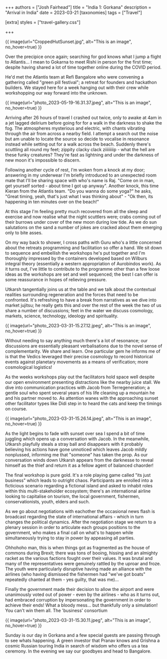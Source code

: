 +++
authors = ["Josh Fairhead"]
title = "India 1: Gorkana"
description = "Arrival in India"
date = 2023-03-21
[taxonomies]
tags = ["Travel"]

[extra]
styles = ["travel-gallery.css"]

+++

<div class="cover-image">
{{ image(url="CroppedHutSunset.jpg", alt="This is an image", no_hover=true) }}
</div>


Over the precipice once again; searching for god knows what I jump a flight to Atlantis... I mean to Gokarna to meet Rishi in person for the first time; despite having shared a lot of time together online during the COVID period.

He'd met the Atlantis team at Refi Bangalore who were convening a gathering called "green pill festival"; a retreat for founders and hackathon builders. We stayed here for a week hanging out with their crew while workshopping our way forward into the unknown.

{{ image(url="photo_2023-05-19-16.31.37.jpeg", alt="This is an image", no_hover=true) }}

Arriving after 26 hours of travel I crashed out twice, only to awake at 4am in a jet lagged delirium before going for for a walk in the darkness to shake the fog. The atmospheres mysterious and electric, with chants vibrating through the air from across a nearby field. I attempt a search out the noise but am unable to locate the source so decide to vocalise in resonance instead while setting out for a walk across the beach. Suddenly there's scuttling all round my feet; zippity clacky clack ziiiiiiiip - what the hell are these funky creatures? They're fast as lightning and under the darkness of new moon it's impossible to discern.

Following another cycle of rest, I'm woken from a knock at my door; answering in my underwear I'm briefly introduced to an unexpected room mate that I'll be sharing space with who's name is Raj. "Come on in man, get yourself sorted - about time I got up anyway". Another knock, this time Kieran from the Atlantis team. "Do you wanna do some yoga?" he asks, "Great timing, yeah, that's just what I was thinking about" - "Ok then, its happening in ten minutes over on the beach!"

At this stage I'm feeling pretty much recovered from all the sleep and exercise and now realise what the night scuttlers were; crabs coming out of their burrows under cover of the new moon during low tide. As we do sun salutations on the sand a number of jokes are cracked about them emerging only to bite asses.

On my way back to shower, I cross paths with Guru who's a little concerned about the retreats programming and facilitation so offer a hand. We sit down to sequence and embellish the workshops he's put together and I'm thoroughly impressed by the containers developed based on Wilburs integral theory (essentially a western appropriation of Aurobindos work). As it turns out, I've little to contribute to the programme other than a few loose ideas as the workshops are set and well sequenced; the best I can offer is some reassurance in hopes of relieving pressure.

Utkarsh tangentially joins us at the table and we talk about the contextual realities surrounding regeneration and the forces that need to be confronted. It's refreshing to have a break from narratives as we dive into market jujitsu; he really gets this and over the rest of the week the two of us share a number of discussions; feet in the water we discuss cosmology, markets, science, technology, ideology and spirituality.

{{ image(url="photo_2023-03-31-15.27.12.jpeg", alt="This is an image", no_hover=true) }}

Without needing to say anything much there's a lot of resonance; our discussions are essentially pleasant verbalisations due to the novel sense of complementarity. We share and learn. One particular gem he informs me of is that the Vedics leveraged their precise cosmology to record historical events against planetary movements as a means of verification; more cosmological logistics!

As the weeks workshops play out the facilitators hold space well despite our open environment presenting distractions like the nearby juice stall. We dive into communication practices with Jacob from Terregeneration; a gentle soul who spent several years of his life cleaning up a mountain he and his partner moved to. As attention wanes with the approaching sunset other facilitator types like Didi step in to heard the cats and keep the timings on course.

{{ image(url="photo_2023-03-31-15.26.14.jpeg", alt="This is an image", no_hover=true) }}

As the light begins to fade with sunset over sea I spend a bit of time juggling which opens up a conversation with Jacob. In the meanwhile, Utkarsh playfully steals a stray ball and disappears with it probably believing his actions have gone unnoticed which leaves Jacob mildly nonplussed, informing me that "someone" has taken the prop. As our conversation winds down Utkarsh appears from the darknesse to reveal himself as the thief and return it as a fellow agent of balanced chaorder!

The final workshop is pure gold. It's a role playing game called "its just business" which leads to outright chaos. Participants are enrolled into a ficticious scenario regarding a fictional island and asked to inhabit roles within this multi-stakeholder ecosystem; there's an international airline looking to capitalise on tourism, the local government, fishermen, conservationists, youth, elders and such.

As we go about negotiations with eachother the occasional news flash is broadcast regarding the state of international affairs - which in turn changes the political dynamics. After the negotiation stage we return to a plenary session in order to articulate each groups positions to the government, who makes a final call on what's to happen while simultaneously trying to stay in power by appeasing all parties.

Ohhohoho man, this is when things got as fragmented as the house of commons during Brexit; there was tons of booing, hissing and an almighty racket as the various factions fought over their values. It was brutal and many of the representatives were genuinely rattled by the uproar and froze. The youth were particularly disruptive having made an alliance with the airlines (who having dismissed the fishermen had "we've got boats" repeatedly chanted at them - yes guilty, that was me)...

Finally the government made their decision to allow the airport and were unanimously voted out of power - even by the airlines - who as it turns out, had embraced corruption by impersonating the government in order to achieve their ends! What a bloody mess... but thankfully only a simulation! You can't win them all.
The 'business' consortium

{{ image(url="photo_2023-03-31-15.30.11.jpeg", alt="This is an image", no_hover=true) }}

Sunday is our day in Gorkana and a few special guests are passing through to see whats happening. A green investor that Pranav knows and Grishna a cosmic Russian touring India in search of wisdom who offers us a tea ceremony. In the evening we say our goodbyes and head to Bangalore.  
